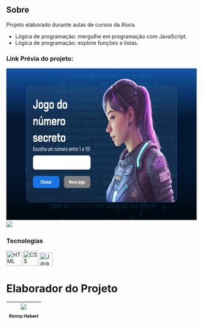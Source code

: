 ## Sobre
Projeto elaborado durante aulas de cursos da Alura.
- Lógica de programação: mergulhe em programação com JavaScript.
- Lógica de programação: explore funções e listas.

### Link Prévia do projeto:
[<img loading="lazy" src="img/numero-secreto-jogo.png" width=700 height=400 target="_blank">](https://jogo-three-phi.vercel.app/) <img src="https://media0.giphy.com/media/MCmgzoIYmFSheDVrte/giphy.gif?cid=790b7611c04jf022tnqwpi05jkspv1t88rygyqwd3aebkazj&ep=v1_gifs_search&rid=giphy.gif&ct=s" heigth=40 width=40>

### Tecnologias
<div>
<img src="https://cdn.worldvectorlogo.com/logos/html5-2.svg" title="HTML" width="40" height="40" /> 
<img src="https://cdn.jsdelivr.net/gh/devicons/devicon@latest/icons/css3/css3-original-wordmark.svg" title="CSS" width="40" height="40"/>
<img src="https://icon-library.com/images/javascript-icon-png/javascript-icon-png-23.jpg" title="JavaScript" width="35" height="35"/>
</div>

# Elaborador do Projeto
| [<img loading="lazy" src="https://avatars.githubusercontent.com/u/61034508?v=4?v=4" width=115><br><sub>Ronny Hebert</sub>](https://github.com/SrHebert) |
| :---: |
